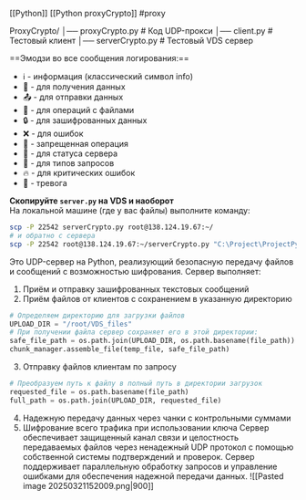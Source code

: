 [[Python]] [[Python proxyCrypto]]
#proxy

ProxyCrypto/
│── proxyCrypto.py   # Код UDP-прокси
│── client.py  # Тестовый клиент
│── serverCrypto.py  # Тестовый VDS сервер

==Эмодзи во все сообщения логирования:==
- ℹ️ - информация (классический символ info)
- 📨 - для получения данных
- 📤 - для отправки данных
- 📂 - для операций с файлами
- 🔒 - для зашифрованных данных
- ❌ - для ошибок
- 🚫 - запрещенная операция
- 📡 - для статуса сервера
- 📝 - для типов запросов
- 🔥 - для критических ошибок
-  🚨 - тревога

**Скопируйте `server.py` на VDS и наоборот**   
На локальной машине (где у вас файлы) выполните команду:
```bash
scp -P 22542 serverCrypto.py root@138.124.19.67:~/
# и обратно с сервера
scp -P 22542 root@138.124.19.67:~/serverCrypto.py "C:\Project\ProjectPython\ProxyCrypto"
```
 Это UDP-сервер на Python, реализующий безопасную передачу файлов и сообщений с возможностью шифрования. Сервер выполняет:
1. Приём и отправку зашифрованных текстовых сообщений
2. Приём файлов от клиентов с сохранением в указанную директорию
```python
# Определяем директорию для загрузки файлов
UPLOAD_DIR = "/root/VDS_files"
# При получении файла сервер сохраняет его в этой директории:
safe_file_path = os.path.join(UPLOAD_DIR, os.path.basename(file_path))
chunk_manager.assemble_file(temp_file, safe_file_path)
```
3. Отправку файлов клиентам по запросу
```python
# Преобразуем путь к файлу в полный путь в директории загрузок
requested_file = os.path.basename(file_path)
full_path = os.path.join(UPLOAD_DIR, requested_file)
```
4. Надежную передачу данных через чанки с контрольными суммами
5. Шифрование всего трафика при использовании ключа
Сервер обеспечивает защищенный канал связи и целостность передаваемых файлов через ненадежный UDP протокол с помощью собственной системы подтверждений и проверок. Сервер поддерживает параллельную обработку запросов и управление ошибками для обеспечения надежной передачи данных.
![[Pasted image 20250321152009.png|900]]




